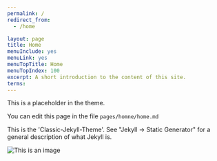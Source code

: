 ```yaml
---
permalink: /
redirect_from:
  - /home

layout: page
title: Home
menuInclude: yes
menuLink: yes
menuTopTitle: Home
menuTopIndex: 100
excerpt: A short introduction to the content of this site.
terms:
---
```


This is a placeholder in the theme.

You can edit this page in the file `pages/homne/home.md`

This is the 'Classic-Jekyll-Theme'. See "Jekyll -> Static Generator" for a general description of what Jekyll is.

![This is an image](https://upload.wikimedia.org/wikipedia/commons/e/e7/Everest_North_Face_toward_Base_Camp_Tibet_Luca_Galuzzi_2006.jpg)


